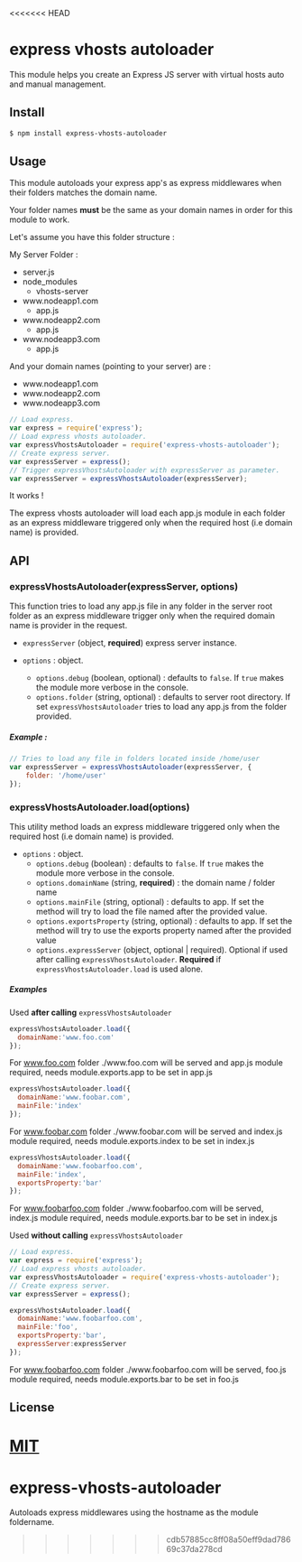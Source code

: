 <<<<<<< HEAD
# express vhosts autoloader

This module helps you create an Express JS server with virtual hosts auto and manual management.

## Install

```sh
$ npm install express-vhosts-autoloader
```

## Usage

This module autoloads your express app's as express middlewares when their folders matches the domain name.

Your folder names **must** be the same as your domain names in order for this module to work. 

Let's assume you have this folder structure :

My Server Folder :
* server.js
* node_modules
  * vhosts-server
* www.<i></i>nodeapp1.com
  * app.js  
* www.<i></i>nodeapp2.com
  * app.js
* www.<i></i>nodeapp3.com
  * app.js 

And your domain names (pointing to your server) are :
* www.<i></i>nodeapp1.com
* www.<i></i>nodeapp2.com
* www.<i></i>nodeapp3.com

```javascript
// Load express.
var express = require('express');
// Load express vhosts autoloader.
var expressVhostsAutoloader = require('express-vhosts-autoloader');
// Create express server.
var expressServer = express();
// Trigger expressVhostsAutoloader with expressServer as parameter.
var expressServer = expressVhostsAutoloader(expressServer);
```

It works !

The express vhosts autoloader will load each app.js module in each folder as an express middleware triggered only when the required host (i.e domain name) is provided.

## API

### expressVhostsAutoloader(expressServer, options)

This function tries to load any app.js file in any folder in the server root folder as an express middleware trigger only when the required domain name is provider in the request.

* `expressServer` (object, **required**) express server instance.

* `options` : object.
  *  `options.debug` (boolean, optional) : defaults to `false`. If `true` makes the module more verbose in the console.
  *  `options.folder` (string, optional) : defaults to server root directory. If set `expressVhostsAutoloader` tries to load any app.js from the folder provided.

##### Example :

```javascript
// Tries to load any file in folders located inside /home/user
var expressServer = expressVhostsAutoloader(expressServer, {
	folder: '/home/user'
});
```
### expressVhostsAutoloader.load(options)

This utility method loads an express middleware triggered only when the required host (i.e domain name) is provided. 

* `options` : object.
  *  `options.debug` (boolean) : defaults to `false`. If `true` makes the module more verbose in the console.
  *  `options.domainName` (string, **required**) : the domain name / folder name
  *  `options.mainFile` (string, optional) : defaults to app. If set the method will try to load the file named after the provided value. 
  *  `options.exportsProperty` (string, optional) : defaults to app. If set the method will try to use the exports property named after the provided value
  *  `options.expressServer` (object, optional | required). Optional if used after calling `expressVhostsAutoloader`. **Required** if `expressVhostsAutoloader.load` is used alone.
 
##### Examples

Used **after calling** `expressVhostsAutoloader`

```javascript
expressVhostsAutoloader.load({
  domainName:'www.foo.com'
});
```
For www.foo.com folder ./www.<i></i>foo.com will be served and app.js module required, needs module.exports.app to be set in app.js

```javascript
expressVhostsAutoloader.load({
  domainName:'www.foobar.com',
  mainFile:'index'
});
```
For www.foobar.com folder ./www.<i></i>foobar.com will be served and index.js module required, needs module.exports.index to be set in index.js

```javascript
expressVhostsAutoloader.load({
  domainName:'www.foobarfoo.com',
  mainFile:'index',
  exportsProperty:'bar'
});
```
For www.foobarfoo.com folder ./www.<i></i>foobarfoo.com will be served, index.js module required, needs module.exports.bar to be set in index.js

Used **without calling** `expressVhostsAutoloader`

```javascript
// Load express.
var express = require('express');
// Load express vhosts autoloader.
var expressVhostsAutoloader = require('express-vhosts-autoloader');
// Create express server.
var expressServer = express();

expressVhostsAutoloader.load({
  domainName:'www.foobarfoo.com',
  mainFile:'foo',
  exportsProperty:'bar',
  expressServer:expressServer
});
```
For www.foobarfoo.com folder ./www.<i></i>foobarfoo.com will be served, foo.js module required, needs module.exports.bar to be set in foo.js

## License

[MIT](LICENSE)
=======
# express-vhosts-autoloader
Autoloads express middlewares using the hostname as the module foldername.
>>>>>>> cdb57885cc8ff08a50eff9dad78669c37da278cd
